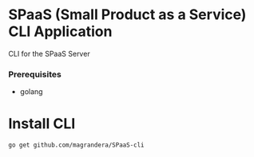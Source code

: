 # SPaaS (Small Product as a Service) CLI Application

CLI for the SPaaS Server

### Prerequisites
- golang

# Install CLI

```
go get github.com/magrandera/SPaaS-cli
```
